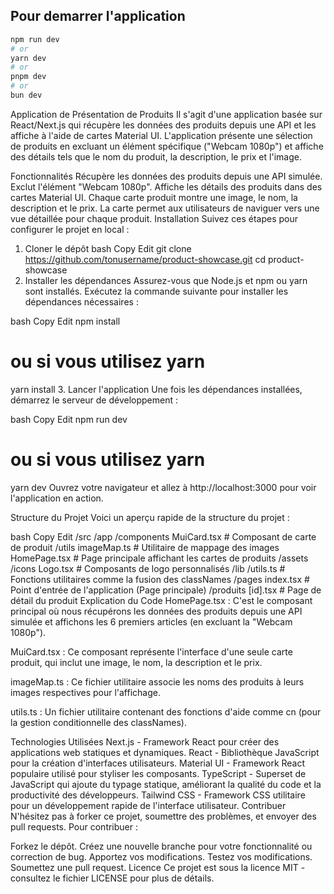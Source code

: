 ## Pour demarrer l'application

```bash
npm run dev
# or
yarn dev
# or
pnpm dev
# or
bun dev
```

Application de Présentation de Produits
Il s'agit d'une application basée sur React/Next.js qui récupère les données des produits depuis une API et les affiche à l'aide de cartes Material UI. L'application présente une sélection de produits en excluant un élément spécifique ("Webcam 1080p") et affiche des détails tels que le nom du produit, la description, le prix et l'image.

Fonctionnalités
Récupère les données des produits depuis une API simulée.
Exclut l'élément "Webcam 1080p".
Affiche les détails des produits dans des cartes Material UI.
Chaque carte produit montre une image, le nom, la description et le prix.
La carte permet aux utilisateurs de naviguer vers une vue détaillée pour chaque produit.
Installation
Suivez ces étapes pour configurer le projet en local :

1. Cloner le dépôt
bash
Copy
Edit
git clone https://github.com/tonusername/product-showcase.git
cd product-showcase
2. Installer les dépendances
Assurez-vous que Node.js et npm ou yarn sont installés. Exécutez la commande suivante pour installer les dépendances nécessaires :

bash
Copy
Edit
npm install
# ou si vous utilisez yarn
yarn install
3. Lancer l'application
Une fois les dépendances installées, démarrez le serveur de développement :

bash
Copy
Edit
npm run dev
# ou si vous utilisez yarn
yarn dev
Ouvrez votre navigateur et allez à http://localhost:3000 pour voir l'application en action.

Structure du Projet
Voici un aperçu rapide de la structure du projet :

bash
Copy
Edit
/src
  /app
    /components
      MuiCard.tsx           # Composant de carte de produit
    /utils
      imageMap.ts           # Utilitaire de mappage des images
    HomePage.tsx            # Page principale affichant les cartes de produits
  /assets
    /icons
      Logo.tsx              # Composants de logo personnalisés
  /lib
    /utils.ts               # Fonctions utilitaires comme la fusion des classNames
/pages
  index.tsx                # Point d'entrée de l'application (Page principale)
  /produits
    [id].tsx                # Page de détail du produit
Explication du Code
HomePage.tsx : C'est le composant principal où nous récupérons les données des produits depuis une API simulée et affichons les 6 premiers articles (en excluant la "Webcam 1080p").

MuiCard.tsx : Ce composant représente l'interface d'une seule carte produit, qui inclut une image, le nom, la description et le prix.

imageMap.ts : Ce fichier utilitaire associe les noms des produits à leurs images respectives pour l'affichage.

utils.ts : Un fichier utilitaire contenant des fonctions d'aide comme cn (pour la gestion conditionnelle des classNames).

Technologies Utilisées
Next.js - Framework React pour créer des applications web statiques et dynamiques.
React - Bibliothèque JavaScript pour la création d'interfaces utilisateurs.
Material UI - Framework React populaire utilisé pour styliser les composants.
TypeScript - Superset de JavaScript qui ajoute du typage statique, améliorant la qualité du code et la productivité des développeurs.
Tailwind CSS - Framework CSS utilitaire pour un développement rapide de l'interface utilisateur.
Contribuer
N'hésitez pas à forker ce projet, soumettre des problèmes, et envoyer des pull requests. Pour contribuer :

Forkez le dépôt.
Créez une nouvelle branche pour votre fonctionnalité ou correction de bug.
Apportez vos modifications.
Testez vos modifications.
Soumettez une pull request.
Licence
Ce projet est sous la licence MIT - consultez le fichier LICENSE pour plus de détails.

